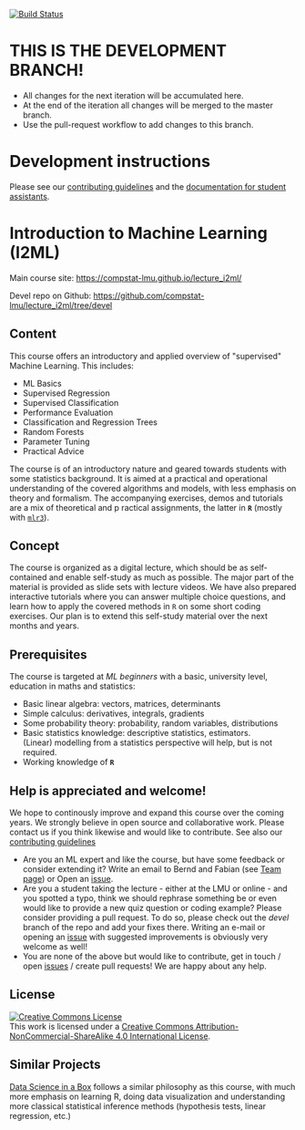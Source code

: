 [![Build Status](https://travis-ci.com/compstat-lmu/lecture_i2ml.svg?token=yiXTK7TFAHiwv8cwsQus&branch=master)](https://travis-ci.com/compstat-lmu/lecture_i2ml)

# THIS IS THE DEVELOPMENT BRANCH!
- All changes for the next iteration will be accumulated here.
- At the end of the iteration all changes will be merged to the master branch.
- Use the pull-request workflow to add changes to this branch.


# Development instructions

Please see our [contributing guidelines](CONTRIBUTING.md) and the [documentation for student assistants](attic/onboarding.md).


# Introduction to Machine Learning (I2ML)

Main course site: https://compstat-lmu.github.io/lecture_i2ml/

Devel repo on Github: https://github.com/compstat-lmu/lecture_i2ml/tree/devel


## Content
This course offers an introductory and applied overview of "supervised" Machine Learning. 
This includes:

- ML Basics 
- Supervised Regression 
- Supervised Classification
- Performance Evaluation
- Classification and Regression Trees
- Random Forests
- Parameter Tuning
- Practical Advice

The course is of an introductory nature and geared towards students with some 
statistics background.
It is aimed at a practical and operational understanding of the covered 
algorithms and models, with less emphasis on theory and formalism.
The accompanying exercises, demos and tutorials are a mix of theoretical and p
ractical assignments, the latter in **`R`** (mostly with 
[`mlr3`](https://mlr3.mlr-org.com/)).


## Concept

The course is organized as a digital lecture, which should be as self-contained 
and enable self-study as much as possible. 
The major part of the material is provided as slide sets with lecture videos.
We have also prepared interactive tutorials where you can answer multiple choice 
questions, and learn how to apply the covered methods in `R` on some short 
coding exercises. 
Our plan is to extend this self-study material over the next months and years.


## Prerequisites

The course is targeted at *ML beginners* with a basic, university level, 
education in maths and statistics:

- Basic linear algebra: vectors, matrices, determinants 
- Simple calculus: derivatives, integrals, gradients
- Some probability theory: probability, random variables, distributions
- Basic statistics knowledge: descriptive statistics, estimators.  
(Linear) modelling from a statistics perspective will help, but is not required.
- Working knowledge of **`R`**


## Help is appreciated and welcome!

We hope to continously improve and expand this course over the coming years. 
We strongly believe in open source and collaborative work. Please contact us if 
you think likewise and would like to contribute. 
See also our [contributing guidelines](CONTRIBUTING.md)

- Are you an ML expert and like the course, but have some feedback or consider 
  extending it? 
  Write an email to Bernd and Fabian (see [Team page](vignettes/team.Rnw)) or
  Open an [issue](https://github.com/compstat-lmu/lecture_i2ml/issues).
- Are you a student taking the lecture - either at the LMU or online - and you 
  spotted a typo, think we should rephrase something be or even would like to 
  provide a new quiz question or coding example? Please consider providing a 
  pull request. To do so, please check out the *devel* branch of the repo and 
  add your fixes there. Writing an e-mail or opening an 
  [issue](https://github.com/compstat-lmu/lecture_i2ml/issues) with suggested 
  improvements is obviously very welcome as well!
- You are none of the above but would like to contribute, get in touch / open
  [issues](https://github.com/compstat-lmu/lecture_i2ml/issues) / create pull
  requests! We are happy about any help.


## License

<a rel="license" href="http://creativecommons.org/licenses/by-nc-sa/4.0/"><img alt="Creative Commons License" style="border-width:0" src="https://i.creativecommons.org/l/by-nc-sa/4.0/88x31.png" /></a><br />This work is licensed under a <a rel="license" href="http://creativecommons.org/licenses/by-nc-sa/4.0/">Creative Commons Attribution-NonCommercial-ShareAlike 4.0 International License</a>.


## Similar Projects

[Data Science in a Box](https://datasciencebox.org/) follows a similar 
philosophy as this course, with much more emphasis on learning R, doing data 
visualization and understanding more classical statistical inference methods 
(hypothesis tests, linear regression, etc.)
